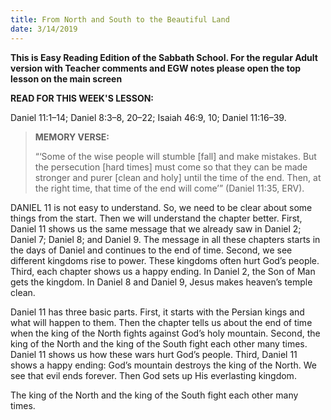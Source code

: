 ```yaml
---
title: From North and South to the Beautiful Land
date: 3/14/2019
---
```


 **This is Easy Reading Edition of the Sabbath School. For the regular Adult version with Teacher comments and EGW notes please open the top lesson on the main screen** 

**READ FOR THIS WEEK'S LESSON:**

Daniel 11:1–14; Daniel 8:3–8, 20–22; Isaiah 46:9, 10; Daniel 11:16–39.

> **MEMORY VERSE:** <p></p>
> “‘Some of the wise people will stumble [fall] and make mistakes. But the persecution [hard times] must come so that they can be made stronger and purer [clean and holy] until the time of the end. Then, at the right time, that time of the end will come’” (Daniel 11:35, ERV).

DANIEL 11 is not easy to understand. So, we need to be clear about some things from the start. Then we will understand the chapter better. First, Daniel 11 shows us the same message that we already saw in Daniel 2; Daniel 7; Daniel 8; and Daniel 9. The message in all these chapters starts in the days of Daniel and continues to the end of time. Second, we see different kingdoms rise to power. These kingdoms often hurt God’s people. Third, each chapter shows us a happy ending. In Daniel 2, the Son of Man gets the kingdom. In Daniel 8 and Daniel 9, Jesus makes heaven’s temple clean.

Daniel 11 has three basic parts. First, it starts with the Persian kings and what will happen to them. Then the chapter tells us about the end of time when the king of the North fights against God’s holy mountain. Second, the king of the North and the king of the South fight each other many times. Daniel 11 shows us how these wars hurt God’s people. Third, Daniel 11 shows a happy ending: God’s mountain destroys the king of the North. We see that evil ends forever. Then God sets up His everlasting kingdom.

The king of the North and the king of the South fight each other many times.
